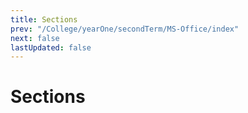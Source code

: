 ```yaml
---
title: Sections
prev: "/College/yearOne/secondTerm/MS-Office/index"
next: false
lastUpdated: false
---
```


# Sections
